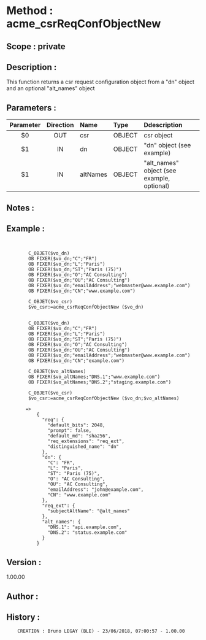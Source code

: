 ﻿# **Method :** acme_csrReqConfObjectNew## **Scope :** private## **Description :** This function returns a csr request configuration object from a "dn" object and an optional "alt_names" object## **Parameters :** | Parameter | Direction | Name | Type | Ddescription | |:----:|:----:|:----|:----|:----| | $0 | OUT | csr | OBJECT | csr object | | $1 | IN | dn | OBJECT | "dn" object (see example) | | $1 | IN | altNames | OBJECT | "alt_names" object (see example, optional) | ## **Notes :** ## **Example :** ```              C_OBJET($vo_dn)        OB FIXER($vo_dn;"C";"FR")        OB FIXER($vo_dn;"L";"Paris")        OB FIXER($vo_dn;"ST";"Paris (75)")        OB FIXER($vo_dn;"O";"AC Consulting")        OB FIXER($vo_dn;"OU";"AC Consulting")        OB FIXER($vo_dn;"emailAddress";"webmaster@www.example.com")        OB FIXER($vo_dn;"CN";"www.example.com")              C_OBJET($vo_csr)        $vo_csr:=acme_csrReqConfObjectNew ($vo_dn)                    C_OBJET($vo_dn)        OB FIXER($vo_dn;"C";"FR")        OB FIXER($vo_dn;"L";"Paris")        OB FIXER($vo_dn;"ST";"Paris (75)")        OB FIXER($vo_dn;"O";"AC Consulting")        OB FIXER($vo_dn;"OU";"AC Consulting")        OB FIXER($vo_dn;"emailAddress";"webmaster@www.example.com")        OB FIXER($vo_dn;"CN";"example.com")              C_OBJET($vo_altNames)        OB FIXER($vo_altNames;"DNS.1";"www.example.com")        OB FIXER($vo_altNames;"DNS.2";"staging.example.com")              C_OBJET($vo_csr)        $vo_csr:=acme_csrReqConfObjectNew ($vo_dn;$vo_altNames)             =>           {             "req": {               "default_bits": 2048,               "prompt": false,               "default_md": "sha256",               "req_extensions": "req_ext",               "distinguished_name": "dn"             },             "dn": {               "C": "FR",               "L": "Paris",               "ST": "Paris (75)",               "O": "AC Consulting",               "OU": "AC Consulting",               "emailAddress": "john@example.com",               "CN": "www.example.com"             },             "req_ext": {               "subjectAltName": "@alt_names"             },             "alt_names": {               "DNS.1": "api.example.com",               "DNS.2": "status.example.com"             }           }```## **Version :** 1.00.00## **Author :** ## **History :**          CREATION : Bruno LEGAY (BLE) - 23/06/2018, 07:00:57 - 1.00.00